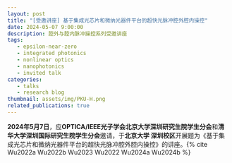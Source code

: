 ```yaml
---
layout: post
title: "[受邀讲座] 基于集成光芯片和微纳光器件平台的超快光脉冲腔外腔内操控"
date: 2024-05-07 9:00:00
description: 腔外与腔内脉冲操控系列受邀讲座
tags: 
   - epsilon-near-zero
   - integrated photonics
   - nonlinear optics
   - nanophotonics
   - invited talk
categories: 
   - talks
   - research blog
thumbnail: assets/img/PKU-H.png
related_publications: true
---
```


**2024年5月7日**，应**OPTICA/IEEE光子学会北京大学深圳研究生院学生分会**和**清华大学深圳国际研究生院学生分会**邀请，于**北京大学 深圳校区**开展题为《基于集成光芯片和微纳光器件平台的超快光脉冲腔外腔内操控》的讲座。{% cite Wu2022a Wu2022b Wu2023 Wu2022 Wu2024a Wu2024b %}
